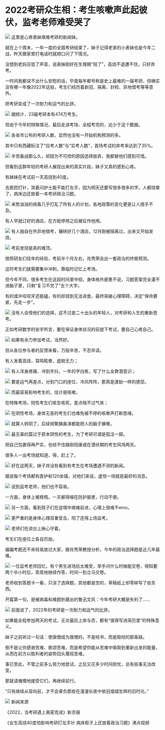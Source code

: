 # 2022考研众生相：考生咳嗽声此起彼伏，监考老师难受哭了

![](https://inews.gtimg.com/news_bt/G4Nm9DrUgJQ3K91m1SQX09K9FXTzNZTs6xvXtjatLDJ-kAA/0)
这里是心疼表妹艰难考研的新闻妹。

就在上个周末，一年一度的全国考研结束了，妹子记得老家的小表妹也是今年二战，昨天跟家里打电话时就顺口问了下情况。

没想到老妈压低了声音，说表妹刚好在生理期“阳了”，高烧不退遭不住，只好弃考。

一时间我都说不出什么安慰的话，毕竟每年都号称是史上最难的一届考研，但确实没有哪一年像2022年这般，考生们经历着新冠、隔离、封校、异地借考等等意外。

把考研变成了一次耐力和运气的比拼。

![](https://inews.gtimg.com/news_bt/Oakc0hmx7ux4gR1z5aC_2rC8mWAcwhJNHoSSxtnmZppngAA/1000)
据统计，23届考研本有474万考生。

但由于今年的特殊情况，最后走进考场、全程考完的，远少于这个数据。

![](https://inews.gtimg.com/news_bt/OXV59SqckMXq5vf6cx27nbHIp38kthoBsHl_H_VsTaZ5QAA/1000)
各省市公布的考研人数，显然也没有一开始机构预测的多。

其中只有西藏标注了“应考人数”与“实考人数”，首场考试的弃考率达到了35%。

![](https://inews.gtimg.com/news_bt/OfrgjisAJzHCJbINFfUbP2MGzdXYg1OuFjh5grBrhN-x0AA/1000)
辛苦备战那么久，却因为不可控的原因选择放弃，我都替他们感到可惜。

但看到这群年轻的考研人展现出来的真实片段，妹子又真的感到心疼。

有妹妹在考试前一天高烧到40度。

去医院打针，哭着问护士能不能打左手，因为明天还要写很多很多的字。人都烧晕了，病床边还放着一本考研政治习题。

![](https://inews.gtimg.com/news_bt/OcgKOBcy8bwcvhMahwNeSzYzfHMhNhgkjpMq3g3q7DMYUAA/1000)
来势汹汹的病毒几乎打乱了所有人的计划，各地政策的变化更是让人措手不及。

有人早就订好的酒店，在方舱停用之后被征作他用。

![](https://inews.gtimg.com/news_bt/OPonqRpfFsjwO1yDBpKSCqNxOLagRS2TJNnwtuv-xKoiAAA/1000)
有人独自在外异地借考，辗转好几个酒店，12月刚被隔离过，出来又开始发烧。

![](https://inews.gtimg.com/news_bt/OtOQrMRKOR7qm-ufS9nITyy5f-MhhpLeoK1ESANz7W5VgAA/1000)
考前发烧是真的难顶。

按照研友们往年的经验，考前半个月左右，肖秀荣会出一套政治的终极预测。

这时考生们就需要集中冲刺，靠临时记忆上考场。

但今年不同，很多考生在这段时间里中招，身体格外疲惫不说，习题答案完全灌不进脑子里，只剩“复习不完了”五个大字。

有的或许咬咬牙还能磕，有的却烧到无法进食，最终突破心理障碍，决定“保命要紧，先走一步”。

![](https://inews.gtimg.com/news_bt/OTsaPcm3q1rAiW-jEv7ysn4Ug0X5zk7vfGxRYm0aF8-GUAA/1000)
没有人会怪他们的选择，这不过是二十出头的年轻人，对考研和人生的重新思考。

正如考研数学的张宇所言，要在保证身体状况的前提下考试，要自己心疼自己。

![](https://inews.gtimg.com/news_bt/OJt6vDLPs2VgGb-Se6u0xYBWVYf2Jx0nUVA8mXj07SNKIAA/1000)
如果有余力参加考试，当然好。

但从各位参与者的反馈来看，万般辛苦，不忍卒读。

有人发着高烧，耳鸣眩晕，虚脱无力；

![](https://inews.gtimg.com/news_bt/O09YpL0QnbOhkeAdxSBptpdiC7YNrKfyO2D90N5TXAqZAAA/1000)
有人浑身疼痛、冷到手抖，一年的字白练，写了什么全靠潜意识；

![](https://inews.gtimg.com/news_bt/O7-R1ZyovFrEGrIctOXVv1SJdwE8YdEP6DjCHz9IxwiTYAA/1000)
要是运气再差点，分到门口的座位，冷风阵阵，那真是渡劫一样的感受。

![](https://inews.gtimg.com/news_bt/OM6pgMKUm-cWTvkkHora8fMJOl_9WJJMTkoahjuhLLKdIAA/1000)
而最容易影响考生的，估计是咳嗽。

在特殊考场，阳性考生们咳生咳死，差点喘不过气来；

![](https://inews.gtimg.com/news_bt/O2Pmvz97P3rIWkK3Mua08ITJpljdeELKEVZj2fFBfENfsAA/1000)
在阴性考场，身体无恙的考生们也难免被不停的咳嗽声打断思绪。

![](https://inews.gtimg.com/news_bt/OPV5KKIQgAnUmm_nVdyeSd6Uik6d-MI6u2SHf2tksWn_cAA/1000)
就算人转阴了，后续频繁擤鼻涕都能把人的脑子擤晕。

![](https://inews.gtimg.com/news_bt/OuNy8fyNjGtDZ8Q2WXWU4pgfZyOjYMypkaQtXaMyVdYj8AA/1000)
最无辜的莫过于原本阴性的考生，为了考研可谓是孤注一掷。

把自己包裹得再严实，也经不住跟刚阳康或在潜伏期的考生同场两天。

很多人一出考场就知道，得，赶上了。

![](https://inews.gtimg.com/news_bt/OsLwpf37Ac4nfo7nX0VabAmn-jcWLcpy6Xb7JTA_kP6TAAA/1000)
好在这两天，妹子并没有看到有考生在考场遭遇不测的新闻。

据说每个考场都有医护和120坐镇，对他们来说，虚惊一场就是最好的消息。

![](https://inews.gtimg.com/news_bt/OqRDzWV8EuKbNQJrMiUMVlVNtJPWoM1idUZ2RP0tHDpGMAA/1000)
说到监考老师，他们也不容易。

一方面，身体上被桎梏，一天都得缩在防护服里，行动不便。

![](https://inews.gtimg.com/news_bt/ONliOUjmR_Od2Qj2j49PQS7iqoE-kEHiVcF2KK6sAeEc0AA/1000)
另一方面，看到孩子们在逆境中艰难前进，心理上很难不emo。

![](https://inews.gtimg.com/news_bt/OwmOGR6QyV8h5Jdn_1b3LyOjQ57eB3ubbMWl4kujPR2O8AA/1000)
更严重的是身体心理双重受击，阳了还得上场监考。

![](https://inews.gtimg.com/news_bt/Og70gaCVMCQ6r8BDvBe6v6DKzpzq41SI2MjLVS5tcFFZgAA/1000)
老师们在讲台上揪心守着。

考生们在座位上各自历劫。

偏偏考题还不肯轻易放过大家，据肖秀荣教授分析，今年的政治选择题是近几年最难。

![](https://inews.gtimg.com/news_bt/OyEpEsB-YTR7ugaAAAlUZW0HMLRUgAOqq_khieYIEGmOoAA/1000)
一位监考老师回忆，有个男生进场后太难受，举手问什么时候能交卷，得知要两个半小时后，乖乖地继续作答，时间一到立马交卷。

老师收到答题卡一看，只涂了选择题，其他都是空的，草稿纸上却零碎写了些东西。

开篇第一句，是被病毒和难题折磨出的鲁迅文风：今年考研大概是失利了……

![](https://inews.gtimg.com/news_bt/Onc0EhBaohfFcZuGuo8W_RjZIp7c3UI2ei8nqeVM4Nr-EAA/1000)
前面说了，2022年的考研是一次耐力和运气的比拼。

如果能全程参加两天的考试，无论最后上岸与否，都有“值得写进简历里”的特殊意义。

妹子之前听过一句话：使唐僧成为唐僧的，不是经书，而是取经的那条路。

倒不是让你感谢苦难、歌颂苦难，而是希望你能从苦难中吸取到重新出发的能量，从而在前方以胜利者的姿势回头蔑视苦难。

事已至此，不管之前多么努力地尝试，之后又花多少时间担忧，总有些事无法改变。

那就请慷慨地接受它们，再继续前行。

“只有继续从容向前，才不会辜负那些在漫漫长夜中依旧熠熠生辉的旧时光。”

![](https://inews.gtimg.com/news_bt/OiMK8Hms-9q0XmzVN_dINKOZ82OUUzGqkDwCDHmZaUFxEAA/1000)
新闻来源

《2022，当考研遇上奥密克戎》新京报

《女生高烧40度怕影响考研打左手针 病床柜子上还放着政治习题》沸点视频

